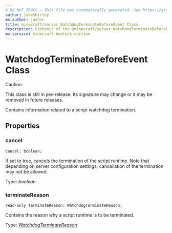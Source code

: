 ```yaml
---
# DO NOT TOUCH — This file was automatically generated. See https://github.com/mojang/minecraftapidocsgenerator to modify descriptions, examples, etc.
author: jakeshirley
ms.author: jashir
title: minecraft/server.WatchdogTerminateBeforeEvent Class
description: Contents of the @minecraft/server.WatchdogTerminateBeforeEvent class.
ms.service: minecraft-bedrock-edition
---
```

# WatchdogTerminateBeforeEvent Class

> [!CAUTION]
> This class is still in pre-release.  Its signature may change or it may be removed in future releases.

Contains information related to a script watchdog termination.

## Properties

### **cancel**
`cancel: boolean;`

If set to true, cancels the termination of the script runtime. Note that depending on server configuration settings, cancellation of the termination may not be allowed.

Type: *boolean*

### **terminateReason**
`read-only terminateReason: WatchdogTerminateReason;`

Contains the reason why a script runtime is to be terminated.

Type: [*WatchdogTerminateReason*](WatchdogTerminateReason.md)
